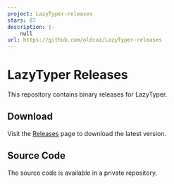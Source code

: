 ```yaml
---
project: LazyTyper-releases
stars: 87
description: |-
    null
url: https://github.com/oldcai/LazyTyper-releases
---
```


# LazyTyper Releases

This repository contains binary releases for LazyTyper.

## Download
Visit the [Releases](https://github.com/oldcai/LazyTyper-releases/releases) page to download the latest version.

## Source Code
The source code is available in a private repository.

